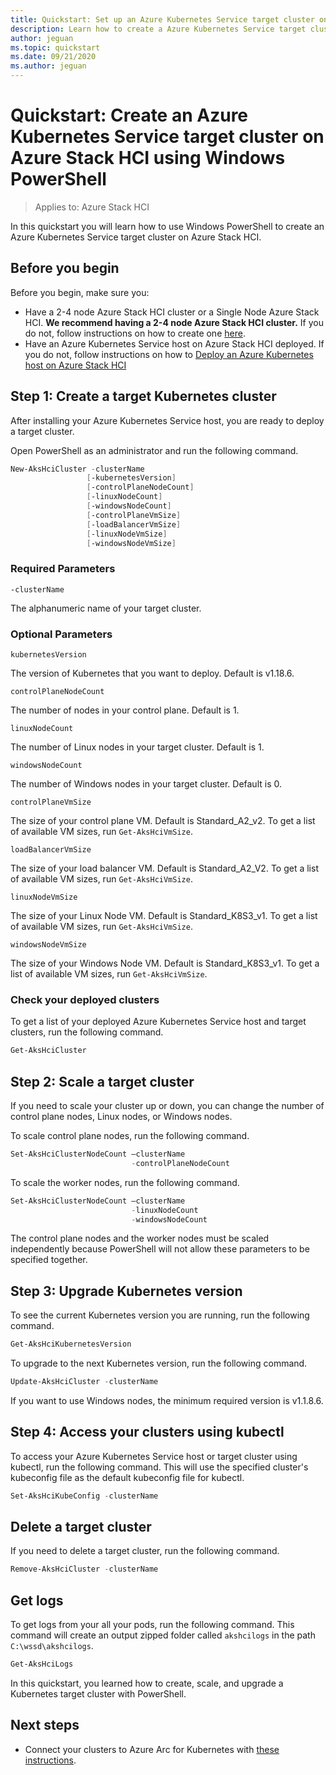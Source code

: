 ```yaml
---
title: Quickstart: Set up an Azure Kubernetes Service target cluster on Azure Stack HCI using Windows PowerShell
description: Learn how to create a Azure Kubernetes Service target cluster on Azure Stack HCI with Windows PowerShell
author: jeguan
ms.topic: quickstart
ms.date: 09/21/2020
ms.author: jeguan
---
```

# Quickstart: Create an Azure Kubernetes Service target cluster on Azure Stack HCI using Windows PowerShell

> Applies to: Azure Stack HCI

In this quickstart you will learn how to use Windows PowerShell to create an Azure Kubernetes Service target cluster on Azure Stack HCI.

## Before you begin

Before you begin, make sure you:

- Have a 2-4 node Azure Stack HCI cluster or a Single Node Azure Stack HCI. **We recommend having a 2-4 node Azure Stack HCI cluster.** If you do not, follow instructions on how to create one [here](./system-requirements.md).
- Have an Azure Kubernetes Service host on Azure Stack HCI deployed. If you do not, follow instructions on how to [Deploy an Azure Kubernetes host on Azure Stack HCI](./create-host-powershell.md)

## Step 1: Create a target Kubernetes cluster

After installing your Azure Kubernetes Service host, you are ready to deploy a target cluster.

Open PowerShell as an administrator and run the following command.

   ```powershell
   New-AksHciCluster -clusterName
                    [-kubernetesVersion]
                    [-controlPlaneNodeCount]
                    [-linuxNodeCount]
                    [-windowsNodeCount]
                    [-controlPlaneVmSize]
                    [-loadBalancerVmSize]
                    [-linuxNodeVmSize]
                    [-windowsNodeVmSize]
   ```

### Required Parameters

`-clusterName`

The alphanumeric name of your target cluster.

### Optional Parameters

`kubernetesVersion`

The version of Kubernetes that you want to deploy. Default is v1.18.6.

`controlPlaneNodeCount`

The number of nodes in your control plane. Default is 1.

`linuxNodeCount`

The number of Linux nodes in your target cluster. Default is 1.

`windowsNodeCount`

The number of Windows nodes in your target cluster. Default is 0.

`controlPlaneVmSize`

The size of your control plane VM. Default is Standard_A2_v2. To get a list of available VM sizes, run `Get-AksHciVmSize`.

`loadBalancerVmSize`

The size of your load balancer VM. Default is Standard_A2_V2. To get a list of available VM sizes, run `Get-AksHciVmSize`.

`linuxNodeVmSize`

The size of your Linux Node VM. Default is  Standard_K8S3_v1. To get a list of available VM sizes, run `Get-AksHciVmSize`.

`windowsNodeVmSize`

The size of your Windows Node VM. Default is  Standard_K8S3_v1. To get a list of available VM sizes, run `Get-AksHciVmSize`.

### Check your deployed clusters

To get a list of your deployed Azure Kubernetes Service host and target clusters, run the following command.

```powershell
Get-AksHciCluster
```

## Step 2: Scale a target cluster

If you need to scale your cluster up or down, you can change the number of control plane nodes, Linux nodes, or Windows nodes.

To scale control plane nodes, run the following command.

```powershell
Set-AksHciClusterNodeCount –clusterName
                           -controlPlaneNodeCount
```

To scale the worker nodes, run the following command.

```powershell
Set-AksHciClusterNodeCount –clusterName
                           -linuxNodeCount
                           -windowsNodeCount
```

The control plane nodes and the worker nodes must be scaled independently because PowerShell will not allow these parameters to be specified together.

## Step 3: Upgrade Kubernetes version

To see the current Kubernetes version you are running, run the following command.

```powershell
Get-AksHciKubernetesVersion
```

To upgrade to the next Kubernetes version, run the following command.

```powershell
Update-AksHciCluster -clusterName
```

If you want to use Windows nodes, the minimum required version is v1.1.8.6.

## Step 4: Access your clusters using kubectl

To access your Azure Kubernetes Service host or target cluster using kubectl, run the following command. This will use the specified cluster's kubeconfig file as the default kubeconfig file for kubectl.

```powershell
Set-AksHciKubeConfig -clusterName
```

## Delete a target cluster

If you need to delete a target cluster, run the following command.

```powershell
Remove-AksHciCluster -clusterName
```

## Get logs

To get logs from your all your pods, run the following command. This command will create an output zipped folder called `akshcilogs` in the path `C:\wssd\akshcilogs`.

```powershell
Get-AksHciLogs
```

In this quickstart, you learned how to create, scale, and upgrade a Kubernetes target cluster with PowerShell.

## Next steps

- Connect your clusters to Azure Arc for Kubernetes with [these instructions](https://docs.microsoft.com/azure/azure-arc/kubernetes/connect-cluster).
